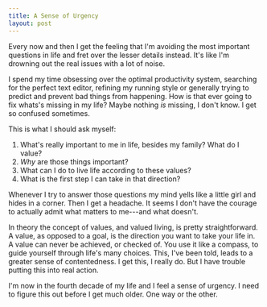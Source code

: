 ```yaml
---
title: A Sense of Urgency
layout: post
---
```


Every now and then I get the feeling that I'm avoiding the most important questions in life and fret over the lesser details instead. It's like I'm drowning out the real issues with a lot of noise.

I spend my time obsessing over the optimal productivity system,  searching for the perfect text editor, refining my running style or generally trying to predict and prevent bad things from happening. How is that ever going to fix whats's missing in my life? Maybe nothing *is* missing, I don't know. I get so confused sometimes.

This is what I should ask myself:

1. What's really important to me in life, besides my family? What do I value?
2. *Why* are those things important? 
3. What can I do to live life according to these values?
4. What is the first step I can take in that direction?

Whenever I try to answer those questions my mind yells like a little girl and hides in a corner. Then I get a headache. It seems I don't have the courage to actually admit what matters to me---and what doesn't.

In theory the concept of values, and valued living, is pretty straightforward. A value, as opposed to a goal, is the direction you want to take your life in. A value can never be achieved, or checked of. You use it like a compass, to guide yourself through life's many choices. This, I've been told, leads to a greater sense of contentedness. I get this, I really do. But I have trouble putting this into real action.

I'm now in the fourth decade of my life and I feel a sense of urgency. I need to figure this out before I get much older. One way or the other.